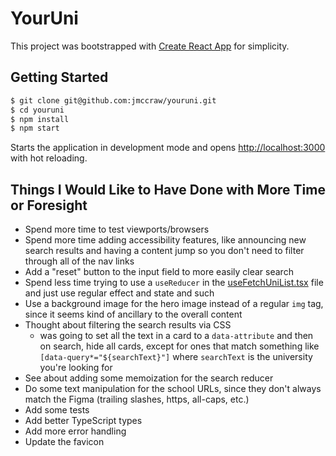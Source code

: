 # YourUni

This project was bootstrapped with [Create React App](https://github.com/facebook/create-react-app) for simplicity.

## Getting Started

```bash
$ git clone git@github.com:jmccraw/youruni.git
$ cd youruni
$ npm install
$ npm start
```

Starts the application in development mode and opens [http://localhost:3000](http://localhost:3000) with hot reloading.

## Things I Would Like to Have Done with More Time or Foresight

* Spend more time to test viewports/browsers
* Spend more time adding accessibility features, like announcing new search results and having a content jump so you don't need to filter through all of the nav links
* Add a "reset" button to the input field to more easily clear search
* Spend less time trying to use a `useReducer` in the [useFetchUniList.tsx](./src/apis/useFetchUniList.tsx) file and just use regular effect and state and such
* Use a background image for the hero image instead of a regular `img` tag, since it seems kind of ancillary to the overall content
* Thought about filtering the search results via CSS
  * was going to set all the text in a card to a `data-attribute` and then on search, hide all cards, except for ones that match something like `[data-query*="${searchText}"]` where `searchText` is the university you're looking for
* See about adding some memoization for the search reducer
* Do some text manipulation for the school URLs, since they don't always match the Figma (trailing slashes, https, all-caps, etc.)
* Add some tests
* Add better TypeScript types
* Add more error handling
* Update the favicon
